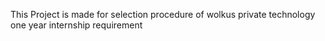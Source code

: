 This Project is made for selection procedure of wolkus private technology one year internship requirement
